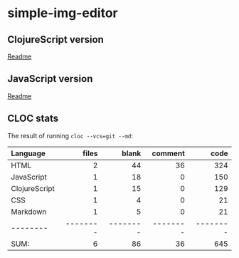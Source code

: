 # simple-img-editor

## ClojureScript version
[Readme](./cljs/README.org)

## JavaScript version
[Readme](./js/README.org)


## CLOC stats
The result of running `cloc --vcs=git --md`:

Language|files|blank|comment|code
:-------|-------:|-------:|-------:|-------:
HTML|2|44|36|324
JavaScript|1|18|0|150
ClojureScript|1|15|0|129
CSS|1|4|0|21
Markdown|1|5|0|21
--------|--------|--------|--------|--------
SUM:|6|86|36|645

